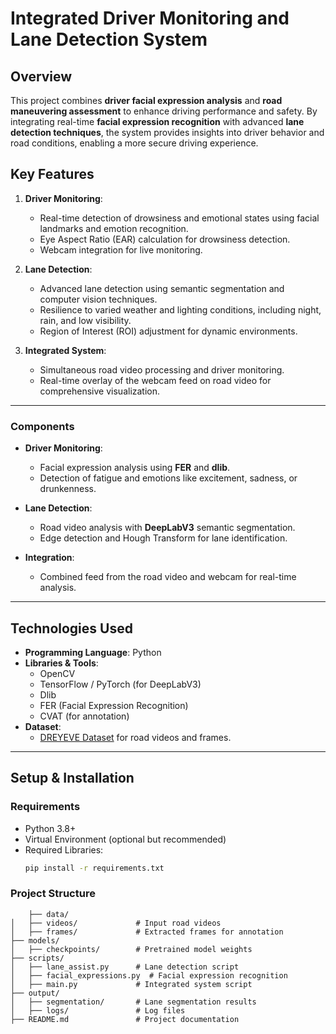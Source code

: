 # **Integrated Driver Monitoring and Lane Detection System**

## **Overview**
This project combines **driver facial expression analysis** and **road maneuvering assessment** to enhance driving performance and safety. By integrating real-time **facial expression recognition** with advanced **lane detection techniques**, the system provides insights into driver behavior and road conditions, enabling a more secure driving experience.

## **Key Features**
1. **Driver Monitoring**:
   - Real-time detection of drowsiness and emotional states using facial landmarks and emotion recognition.
   - Eye Aspect Ratio (EAR) calculation for drowsiness detection.
   - Webcam integration for live monitoring.

2. **Lane Detection**:
   - Advanced lane detection using semantic segmentation and computer vision techniques.
   - Resilience to varied weather and lighting conditions, including night, rain, and low visibility.
   - Region of Interest (ROI) adjustment for dynamic environments.

3. **Integrated System**:
   - Simultaneous road video processing and driver monitoring.
   - Real-time overlay of the webcam feed on road video for comprehensive visualization.

---


### **Components**
- **Driver Monitoring**:
  - Facial expression analysis using **FER** and **dlib**.
  - Detection of fatigue and emotions like excitement, sadness, or drunkenness.

- **Lane Detection**:
  - Road video analysis with **DeepLabV3** semantic segmentation.
  - Edge detection and Hough Transform for lane identification.

- **Integration**:
  - Combined feed from the road video and webcam for real-time analysis.

---

## **Technologies Used**
- **Programming Language**: Python
- **Libraries & Tools**:
  - OpenCV
  - TensorFlow / PyTorch (for DeepLabV3)
  - Dlib
  - FER (Facial Expression Recognition)
  - CVAT (for annotation)
- **Dataset**:
  - [DREYEVE Dataset](https://paperswithcode.com/dataset/dr-eye-ve) for road videos and frames.

---

## **Setup & Installation**
### **Requirements**
- Python 3.8+
- Virtual Environment (optional but recommended)
- Required Libraries:
  ```bash
  pip install -r requirements.txt


### **Project Structure**
        ├── data/
    │   ├── videos/             # Input road videos
    │   ├── frames/             # Extracted frames for annotation
    ├── models/
    │   ├── checkpoints/        # Pretrained model weights
    ├── scripts/
    │   ├── lane_assist.py      # Lane detection script
    │   ├── facial_expressions.py  # Facial expression recognition
    │   ├── main.py             # Integrated system script
    ├── output/
    │   ├── segmentation/       # Lane segmentation results
    │   ├── logs/               # Log files
    ├── README.md               # Project documentation
